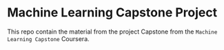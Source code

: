 # Machine Learning Capstone Project

This repo contain the material from the project Capstone from the `Machine Learning Capstone` Coursera.
